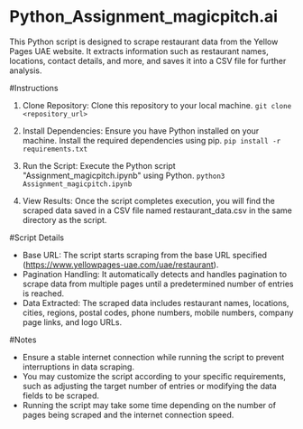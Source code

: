 # Python_Assignment_magicpitch.ai

This Python script is designed to scrape restaurant data from the Yellow Pages UAE website. It extracts information such as restaurant names, locations, contact details, and more, and saves it into a CSV file for further analysis.

#Instructions

1. Clone Repository: Clone this repository to your local machine.
   `git clone <repository_url>`

2. Install Dependencies: Ensure you have Python installed on your machine. Install the required dependencies using pip.
   `pip install -r requirements.txt`
3. Run the Script: Execute the Python script "Assignment_magicpitch.ipynb" using Python.
   `python3 Assignment_magicpitch.ipynb`
4. View Results: Once the script completes execution, you will find the scraped data saved in a CSV file named restaurant_data.csv in the same directory as the script.

#Script Details
- Base URL: The script starts scraping from the base URL specified (https://www.yellowpages-uae.com/uae/restaurant).
- Pagination Handling: It automatically detects and handles pagination to scrape data from multiple pages until a predetermined number of entries is reached.
- Data Extracted: The scraped data includes restaurant names, locations, cities, regions, postal codes, phone numbers, mobile numbers, company page links, and logo URLs.

#Notes
- Ensure a stable internet connection while running the script to prevent interruptions in data scraping.
- You may customize the script according to your specific requirements, such as adjusting the target number of entries or modifying the data fields to be scraped.
- Running the script may take some time depending on the number of pages being scraped and the internet connection speed.

